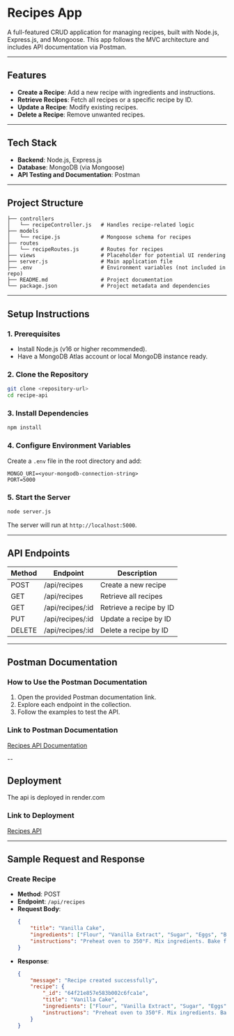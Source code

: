 # Recipes App

A full-featured CRUD application for managing recipes, built with Node.js, Express.js, and Mongoose. This app follows the MVC architecture and includes API documentation via Postman.

---

## **Features**
- **Create a Recipe**: Add a new recipe with ingredients and instructions.
- **Retrieve Recipes**: Fetch all recipes or a specific recipe by ID.
- **Update a Recipe**: Modify existing recipes.
- **Delete a Recipe**: Remove unwanted recipes.

---

## **Tech Stack**
- **Backend**: Node.js, Express.js
- **Database**: MongoDB (via Mongoose)
- **API Testing and Documentation**: Postman

---

## **Project Structure**
```plaintext
├── controllers
│   └── recipeController.js   # Handles recipe-related logic
├── models
│   └── recipe.js             # Mongoose schema for recipes
├── routes
│   └── recipeRoutes.js       # Routes for recipes
├── views                     # Placeholder for potential UI rendering
├── server.js                 # Main application file
├── .env                      # Environment variables (not included in repo)
├── README.md                 # Project documentation
└── package.json              # Project metadata and dependencies
```

---

## **Setup Instructions**

### **1. Prerequisites**
- Install Node.js (v16 or higher recommended).
- Have a MongoDB Atlas account or local MongoDB instance ready.

### **2. Clone the Repository**
```bash
git clone <repository-url>
cd recipe-api
```

### **3. Install Dependencies**
```bash
npm install
```

### **4. Configure Environment Variables**
Create a `.env` file in the root directory and add:
```
MONGO_URI=<your-mongodb-connection-string>
PORT=5000
```

### **5. Start the Server**
```bash
node server.js
```
The server will run at `http://localhost:5000`.

---

## **API Endpoints**
| Method | Endpoint         | Description                     |
|--------|------------------|---------------------------------|
| POST   | /api/recipes     | Create a new recipe            |
| GET    | /api/recipes     | Retrieve all recipes           |
| GET    | /api/recipes/:id | Retrieve a recipe by ID        |
| PUT    | /api/recipes/:id | Update a recipe by ID          |
| DELETE | /api/recipes/:id | Delete a recipe by ID          |

---

## **Postman Documentation**
### **How to Use the Postman Documentation**
1. Open the provided Postman documentation link.
2. Explore each endpoint in the collection.
3. Follow the examples to test the API.

### **Link to Postman Documentation**
[Recipes API Documentation](https://elements.getpostman.com/redirect?entityId=40143357-bb9b3a84-9f0b-462a-9d68-7ec8bbf6a634&entityType=collection)

--
## **Deployment**
The api is deployed in render.com

### **Link to Deployment**
[Recipes API ](https://recipe-api-61jq.onrender.com/api/recipes)

---

## **Sample Request and Response**

### **Create Recipe**
- **Method**: POST  
- **Endpoint**: `/api/recipes`  
- **Request Body**:
  ```json
  {
      "title": "Vanilla Cake",
      "ingredients": ["Flour", "Vanilla Extract", "Sugar", "Eggs", "Butter"],
      "instructions": "Preheat oven to 350°F. Mix ingredients. Bake for 25 minutes."
  }
  ```
- **Response**:
  ```json
  {
      "message": "Recipe created successfully",
      "recipe": {
          "_id": "64f21e857e583b002c6fca1e",
          "title": "Vanilla Cake",
          "ingredients": ["Flour", "Vanilla Extract", "Sugar", "Eggs", "Butter"],
          "instructions": "Preheat oven to 350°F. Mix ingredients. Bake for 25 minutes."
      }
  }
  ```


